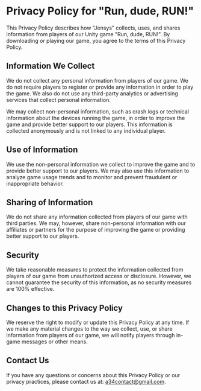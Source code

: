# **Privacy Policy for "Run, dude, RUN!"**

This Privacy Policy describes how "Jensys" collects, uses, and shares information from players of our Unity game "Run, dude, RUN!". By downloading or playing our game, you agree to the terms of this Privacy Policy.

## Information We Collect

We do not collect any personal information from players of our game. We do not require players to register or provide any information in order to play the game. We also do not use any third-party analytics or advertising services that collect personal information.

We may collect non-personal information, such as crash logs or technical information about the devices running the game, in order to improve the game and provide better support to our players. This information is collected anonymously and is not linked to any individual player.

## **Use of Information**

We use the non-personal information we collect to improve the game and to provide better support to our players. We may also use this information to analyze game usage trends and to monitor and prevent fraudulent or inappropriate behavior.

## Sharing of Information

We do not share any information collected from players of our game with third parties. We may, however, share non-personal information with our affiliates or partners for the purpose of improving the game or providing better support to our players.

## Security

We take reasonable measures to protect the information collected from players of our game from unauthorized access or disclosure. However, we cannot guarantee the security of this information, as no security measures are 100% effective.

## Changes to this Privacy Policy

We reserve the right to modify or update this Privacy Policy at any time. If we make any material changes to the way we collect, use, or share information from players of our game, we will notify players through in-game messages or other means.

## Contact Us

If you have any questions or concerns about this Privacy Policy or our privacy practices, please contact us at: [a34contact@gmail.com](a34contact@gmail.com).
